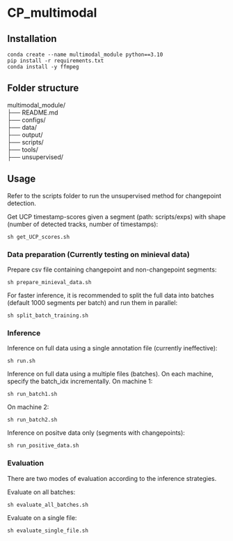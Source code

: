 # CP_multimodal
## Installation

```
conda create --name multimodal_module python==3.10
pip install -r requirements.txt
conda install -y ffmpeg
```

## Folder structure
multimodal_module/ </br>
├── README.md </br>
├── configs/ </br>
├── data/ </br> 
├── output/ </br>
├── scripts/ </br>
├── tools/ </br>
├── unsupervised/ </br>

## Usage 
Refer to the scripts folder to run the unsupervised method for changepoint detection.

Get UCP timestamp-scores given a segment (path: scripts/exps) with shape (number of detected tracks, number of timestamps):
```
sh get_UCP_scores.sh
```

### Data preparation (Currently testing on minieval data)
Prepare csv file containing changepoint and non-changepoint segments:
```
sh prepare_minieval_data.sh
```

For faster inference, it is recommended to split the full data into batches (default 1000 segments per batch) and run them in parallel:
```
sh split_batch_training.sh
```

### Inference
Inference on full data using a single annotation file (currently ineffective):
```
sh run.sh
```

Inference on full data using a multiple files (batches). On each machine, specify the batch_idx incrementally.
On machine 1: 
```
sh run_batch1.sh
```
On machine 2: 
```
sh run_batch2.sh
```

Inference on positve data only (segments with changepoints):
```
sh run_positive_data.sh
```

### Evaluation
There are two modes of evaluation according to the inference strategies.

Evaluate on all batches:
```
sh evaluate_all_batches.sh
```

Evaluate on a single file:
```
sh evaluate_single_file.sh
```
